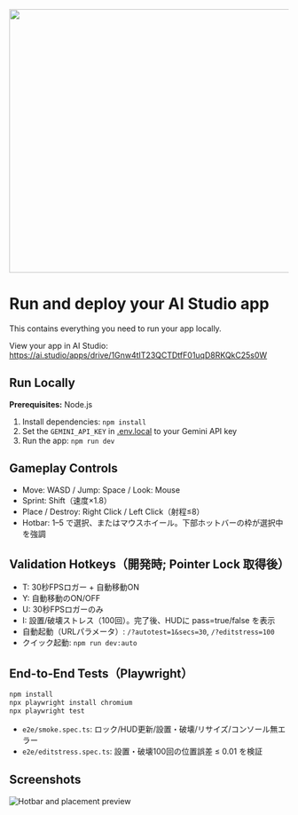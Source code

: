 <div align="center">
<img width="1200" height="475" alt="GHBanner" src="https://github.com/user-attachments/assets/0aa67016-6eaf-458a-adb2-6e31a0763ed6" />
</div>

# Run and deploy your AI Studio app

This contains everything you need to run your app locally.

View your app in AI Studio: https://ai.studio/apps/drive/1Gnw4tIT23QCTDtfF01uqD8RKQkC25s0W

## Run Locally

**Prerequisites:**  Node.js


1. Install dependencies:
   `npm install`
2. Set the `GEMINI_API_KEY` in [.env.local](.env.local) to your Gemini API key
3. Run the app:
   `npm run dev`


## Gameplay Controls
- Move: WASD / Jump: Space / Look: Mouse
- Sprint: Shift（速度×1.8）
- Place / Destroy: Right Click / Left Click（射程≤8）
- Hotbar: 1–5 で選択、またはマウスホイール。下部ホットバーの枠が選択中を強調

## Validation Hotkeys（開発時; Pointer Lock 取得後）
- T: 30秒FPSロガー + 自動移動ON
- Y: 自動移動のON/OFF
- U: 30秒FPSロガーのみ
- I: 設置/破壊ストレス（100回）。完了後、HUDに pass=true/false を表示
- 自動起動（URLパラメータ）: `/?autotest=1&secs=30`, `/?editstress=100`
- クイック起動: `npm run dev:auto`

## End-to-End Tests（Playwright）
```bash
npm install
npx playwright install chromium
npx playwright test
```
- `e2e/smoke.spec.ts`: ロック/HUD更新/設置・破壊/リサイズ/コンソール無エラー
- `e2e/editstress.spec.ts`: 設置・破壊100回の位置誤差 ≤ 0.01 を検証

## Screenshots
![Hotbar and placement preview](docs/screenshots/hotbar.png)